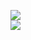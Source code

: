 [![](https://img.shields.io/badge/Made%20With-Github%20Spray-lightgrey.svg?style=for-the-badge&logo=github)](https://github.com/Annihil/github-spray#2528)  
[![](https://i.imgur.com/2DrTn0Z.gif)](https://github.com/Annihil/github-spray)